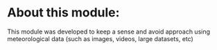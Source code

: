 # About this module:
This module was developed to keep a sense and avoid approach using meteorological data (such as images, videos, large datasets, etc)